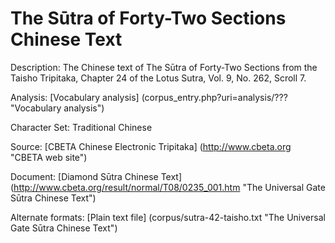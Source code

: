 # The Sūtra of Forty-Two Sections Chinese Text

Description: The Chinese text of The Sūtra of Forty-Two Sections from the Taisho Tripitaka, 
Chapter 24 of the Lotus Sutra, Vol. 9, No. 262, Scroll 7.

Analysis: [Vocabulary analysis] (corpus_entry.php?uri=analysis/??? "Vocabulary analysis")

Character Set: Traditional Chinese

Source: [CBETA Chinese Electronic Tripitaka] (http://www.cbeta.org "CBETA web site")

Document: [Diamond Sūtra Chinese Text] (http://www.cbeta.org/result/normal/T08/0235_001.htm "The Universal Gate Sūtra Chinese Text")

Alternate formats: [Plain text file] (corpus/sutra-42-taisho.txt "The Universal Gate Sūtra Chinese Text")

